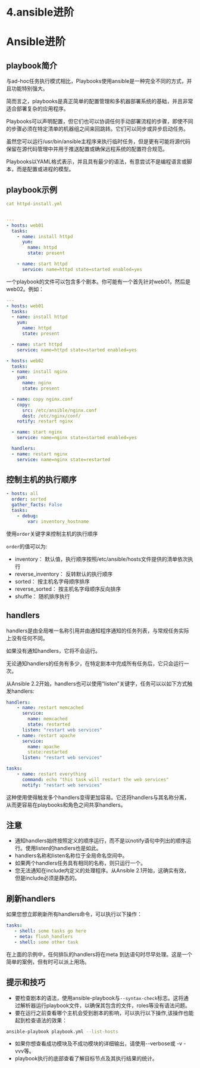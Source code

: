 # 4.ansible进阶

# Ansible进阶

## playbook简介

与ad-hoc任务执行模式相比，Playbooks使用ansible是一种完全不同的方式，并且功能特别强大。

简而言之，playbooks是真正简单的配置管理和多机器部署系统的基础，并且非常适合部署复杂的应用程序。

Playbooks可以声明配置，但它们也可以协调任何手动部署流程的步骤，即使不同的步骤必须在特定清单的机器组之间来回跳转。它们可以同步或异步启动任务。

虽然您可以运行/usr/bin/ansible主程序来执行临时任务，但是更有可能将源代码保留在源代码管理中并用于推送配置或确保远程系统的配置符合规范。

Playbooks以YAML格式表示，并且具有最少的语法，有意尝试不是编程语言或脚本，而是配置或进程的模型。

## playbook示例

```yaml
cat httpd-install.yml


---
- hosts: web01
  tasks:
    - name: install httpd
      yum:
        name: httpd
        state: present

    - name: start httpd
      service: name=httpd state=started enabled=yes
```

一个playbook的文件可以包含多个剧本。你可能有一个首先针对web01，然后是web02。例如：

```yaml
---
- hosts: web01
  tasks:
  - name: install httpd
    yum:
      name: httpd
      state: present

  - name: start httpd
    service: name=httpd state=started enabled=yes

- hosts: web02
  tasks:
  - name: install nginx
    yum:
      name: nginx
      state: present

  - name: copy nginx.conf
    copy:
      src: /etc/ansible/nginx.conf
      dest: /etc/nginx/conf/
    notify: restart nginx

  - name: start nginx
    service: name=nginx state=started enabled=yes

  handlers:
  - name: restart nginx
    service: name=nginx state=restarted
```

## 控制主机的执行顺序

```yaml
- hosts: all
  order: sorted
  gather_facts: False
  tasks:
    - debug:
        var: inventory_hostname
```

使用`order`​关键字来控制主机的执行顺序

​`order`​的值可以为:

* inventory： 默认值，执行顺序按照/etc/ansible/hosts文件提供的清单依次执行
* reverse_inventory： 反转默认的执行顺序
* sorted： 按主机名字母顺序排序
* reverse_sorted： 按主机名字母顺序反向排序
* shuffle： 随机排序执行

## handlers

handlers是由全局唯一名称引用并由通知程序通知的任务列表，与常规任务实际上没有任何不同。

如果没有通知handlers，它将不会运行。

无论通知handlers的任务有多少，在特定剧本中完成所有任务后，它只会运行一次。

从Ansible 2.2开始，handlers也可以使用“listen”关键字，任务可以以如下方式触发handlers:

```yaml
handlers:
    - name: restart memcached
      service:
        name: memcached
        state: restarted
      listen: "restart web services"
    - name: restart apache
      service:
        name: apache
        state:restarted
      listen: "restart web services"

tasks:
    - name: restart everything
      command: echo "this task will restart the web services"
      notify: "restart web services"
```

这种使用使得触发多个handlers变得更加容易。它还将handlers与其名称分离，从而更容易在playbooks和角色之间共享handlers。

## 注意

* 通知handlers始终按照定义的顺序运行，而不是以notify语句中列出的顺序运行。使用listen的handlers也是如此。
* handlers名称和listen名称位于全局命名空间中。
* 如果两个handlers任务具有相同的名称，则只运行一个。
* 您无法通知在include内定义的处理程序。从Ansible 2.1开始，这确实有效，但是include必须是静态的。

## 刷新handlers

如果您想立即刷新所有handlers命令，可以执行以下操作：

```yaml
tasks:
   - shell: some tasks go here
   - meta: flush_handlers
   - shell: some other task
```

在上面的示例中，任何排队的handlers将在meta 到达语句时尽早处理。这是一个简单的案例，但有时可以派上用场。

## 提示和技巧

* 要检查剧本的语法，使用ansible-playbook与`--syntax-check`​标志。这将通过解析器运行playbook文件，以确保其包含的文件，roles等没有语法问题。
* 要在运行之前查看哪个主机会受到剧本的影响，可以执行以下操作,该操作也能起到检查语法的效果：

```sh
ansible-playbook playbook.yml --list-hosts
```

* 如果你想查看成功模块及不成功模块的详细输出，请使用--verbose或 -v -vvv等。
* playbook执行的底部查看了解目标节点及其执行结果的统计。
